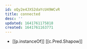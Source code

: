 ```yaml
---
id: oQy2e4JXS2daYcU49WCvR
title: connected
desc: ''
updated: 1641761175818
created: 1641761163771
---
```




- [[p.instanceOf]] [[c.Pred.Shapow]]
